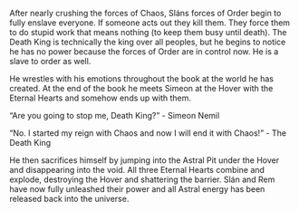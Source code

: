 After nearly crushing the forces of Chaos, Sláns forces of Order begin to fully enslave everyone. If someone acts out they kill them. They force them to do stupid work that means nothing (to keep them busy until death). The Death King is technically the king over all peoples, but he begins to notice he has no power because the forces of Order are in control now. He is a slave to order as well. 

He wrestles with his emotions throughout the book at the world he has created. At the end of the book he meets Simeon at the Hover with the Eternal Hearts and somehow ends up with them.

“Are you going to stop me, Death King?” - Simeon Nemil

“No. I started my reign with Chaos and now I will end it with Chaos!” - The Death King

He then sacrifices himself by jumping into the Astral Pit under the Hover and disappearing into the void. All three Eternal Hearts combine and explode, destroying the Hover and shattering the barrier. Slán and Rem have now fully unleashed their power and all Astral energy has been released back into the universe. 